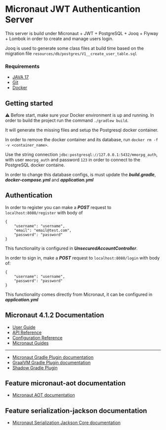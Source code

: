 # Micronaut JWT Authenticantion Server
This server is build under Micronaut + JWT + PostgreSQL + Jooq + Flyway + Lombok in order to create and manage users login.

Jooq is used to generate some class files at build time based on the migration file `resources/db/postgres/V1__create_user_table.sql`

### Requirements
* [JAVA 17](https://www.oracle.com/java/technologies/javase/jdk17-archive-downloads.html)
* [Git](https://git-scm.com/)
* [Docker](https://www.docker.com/products/docker-desktop/)
## Getting started

:warning: Before start, make sure your Docker environment is up and running.
In order to build the project run the command ```./gradlew build```.

It will generate the missing files and setup the Postgresql docker container.

In order to remove the docker container and its database, run `docker rm -f -v <container_name>`.

Use the string connection ```jdbc:postgresql://127.0.0.1:5432/mmorpg_auth```, with user ```mmorpg_auth``` and password ```123``` in order to connect to the PostgreSQL docker containe.

In order to change this database configs, is must update the ***build.gradle***, ***docker-compose.yml*** and ***application.yml***
## Authentication

In order to register you can make a ***POST*** request to ```localhost:8080/register``` with body of
```
{
    "username": "username",
    "email": "email@test.com",
    "password": "password"
}
```
This functionality is configured in ***UnsecuredAccountController***.

In order to sign in, make a ***POST*** request to `localhost:8080/login` with body of:
```
{
    "username": "username",
    "password": "password"
}
```
This functionality comes directly from Micronaut, it can be configured in ***application.yml***

## Micronaut 4.1.2 Documentation

- [User Guide](https://docs.micronaut.io/4.1.2/guide/index.html)
- [API Reference](https://docs.micronaut.io/4.1.2/api/index.html)
- [Configuration Reference](https://docs.micronaut.io/4.1.2/guide/configurationreference.html)
- [Micronaut Guides](https://guides.micronaut.io/index.html)
---

- [Micronaut Gradle Plugin documentation](https://micronaut-projects.github.io/micronaut-gradle-plugin/latest/)
- [GraalVM Gradle Plugin documentation](https://graalvm.github.io/native-build-tools/latest/gradle-plugin.html)
- [Shadow Gradle Plugin](https://plugins.gradle.org/plugin/com.github.johnrengelman.shadow)
## Feature micronaut-aot documentation

- [Micronaut AOT documentation](https://micronaut-projects.github.io/micronaut-aot/latest/guide/)


## Feature serialization-jackson documentation

- [Micronaut Serialization Jackson Core documentation](https://micronaut-projects.github.io/micronaut-serialization/latest/guide/)



